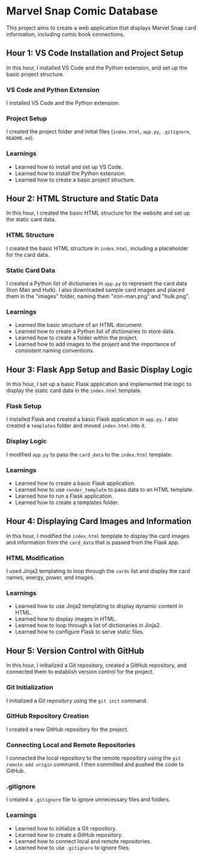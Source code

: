 # Marvel Snap Comic Database

This project aims to create a web application that displays Marvel Snap card information, including comic book connections.

## Hour 1: VS Code Installation and Project Setup

In this hour, I installed VS Code and the Python extension, and set up the basic project structure.

### VS Code and Python Extension

I installed VS Code and the Python extension.

### Project Setup

I created the project folder and initial files (`index.html`, `app.py`, `.gitignore`, `README.md`).

### Learnings

* Learned how to install and set up VS Code.
* Learned how to install the Python extension.
* Learned how to create a basic project structure.

## Hour 2: HTML Structure and Static Data

In this hour, I created the basic HTML structure for the website and set up the static card data.

### HTML Structure

I created the basic HTML structure in `index.html`, including a placeholder for the card data.

### Static Card Data

I created a Python list of dictionaries in `app.py` to represent the card data (Iron Man and Hulk). I also downloaded sample card images and placed them in the "images" folder, naming them "iron-man.png" and "hulk.png".

### Learnings

* Learned the basic structure of an HTML document.
* Learned how to create a Python list of dictionaries to store data.
* Learned how to create a folder within the project.
* Learned how to add images to the project and the importance of consistent naming conventions.

## Hour 3: Flask App Setup and Basic Display Logic

In this hour, I set up a basic Flask application and implemented the logic to display the static card data in the `index.html` template.

### Flask Setup

I installed Flask and created a basic Flask application in `app.py`. I also created a `templates` folder and moved `index.html` into it.

### Display Logic

I modified `app.py` to pass the `card_data` to the `index.html` template.

### Learnings

* Learned how to create a basic Flask application.
* Learned how to use `render_template` to pass data to an HTML template.
* Learned how to run a Flask application.
* Learned how to create a templates folder.

## Hour 4: Displaying Card Images and Information

In this hour, I modified the `index.html` template to display the card images and information from the `card_data` that is passed from the Flask app.

### HTML Modification

I used Jinja2 templating to loop through the `cards` list and display the card names, energy, power, and images.

### Learnings

* Learned how to use Jinja2 templating to display dynamic content in HTML.
* Learned how to display images in HTML.
* Learned how to loop through a list of dictionaries in Jinja2.
* Learned how to configure Flask to serve static files.

## Hour 5: Version Control with GitHub

In this hour, I initialized a Git repository, created a GitHub repository, and connected them to establish version control for the project.

### Git Initialization

I initialized a Git repository using the `git init` command.

### GitHub Repository Creation

I created a new GitHub repository for the project.

### Connecting Local and Remote Repositories

I connected the local repository to the remote repository using the `git remote add origin` command. I then committed and pushed the code to GitHub.

### .gitignore

I created a `.gitignore` file to ignore unnecessary files and folders.

### Learnings

* Learned how to initialize a Git repository.
* Learned how to create a GitHub repository.
* Learned how to connect local and remote repositories.
* Learned how to use `.gitignore` to ignore files.
